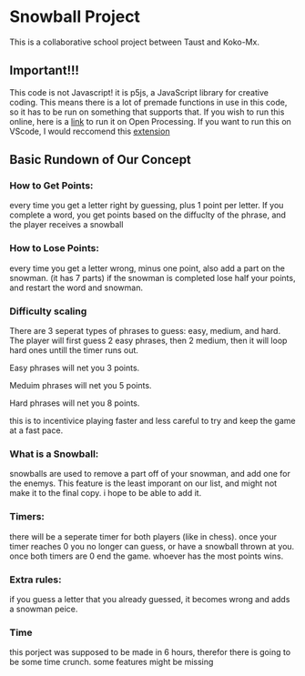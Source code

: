 # Snowball Project

This is a collaborative school project between Taust and Koko-Mx. 

## Important!!!
This code is not Javascript! it is p5js, a JavaScript library for creative coding. This means there is a lot of premade functions in use in this code, so it has to be run on something that supports that. If you wish to run this online, here is a [link](https://openprocessing.org/sketch/1723309) to run it on Open Processing. If you want to run this on VScode, I would reccomend this [extension](https://marketplace.visualstudio.com/items?itemName=samplavigne.p5-vscode#:~:text=Open%20the%20Command%20Palette%20with,your%20sketch%20in%20a%20browser)
 
## Basic Rundown of Our Concept

### How to Get Points:
every time you get a letter right by guessing, plus 1 point per letter. If you complete a word, you get points based on the diffuclty of the phrase, and the player receives a snowball   

### How to Lose Points:
every time you get a letter wrong, minus one point, also add a part on the snowman. (it has 7 parts) if the snowman is completed lose half your points, and restart the word and snowman. 

### Difficulty scaling
There are 3 seperat types of phrases to guess: easy, medium, and hard. The player will first guess 2 easy phrases, then 2 medium, then it will loop hard ones untill the timer runs out.  

Easy phrases will net you 3 points. 

Meduim phrases will net you 5 points.   

Hard phrases will net you 8 points. 

this is to incentivice playing faster and less careful to try and keep the game at a fast pace. 

### What is a Snowball: 
snowballs are used to remove a part off of your snowman, and add one for the enemys. This feature is the least imporant on our list, and might not make it to the final copy. i hope to be able to add it.

### Timers:
there will be a seperate timer for both players (like in chess). once your timer reaches 0 you no longer can guess, or have a snowball thrown at you. once both timers are 0 end the game. whoever has the most points wins. 

### Extra rules:
if you guess a letter that you already guessed, it becomes wrong and adds a snowman peice.


### Time
this porject was supposed to be made in 6 hours, therefor there is going to be some time crunch. some features might be missing 




